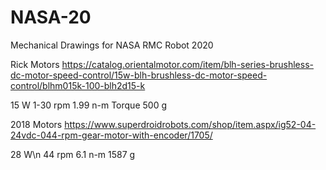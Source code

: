 # NASA-20
Mechanical Drawings for NASA RMC Robot 2020


Rick Motors
https://catalog.orientalmotor.com/item/blh-series-brushless-dc-motor-speed-control/15w-blh-brushless-dc-motor-speed-control/blhm015k-100-blh2d15-k

15 W
1-30 rpm
1.99 n-m Torque
500 g

2018 Motors
https://www.superdroidrobots.com/shop/item.aspx/ig52-04-24vdc-044-rpm-gear-motor-with-encoder/1705/

28 W\n
44 rpm
6.1 n-m
1587 g
